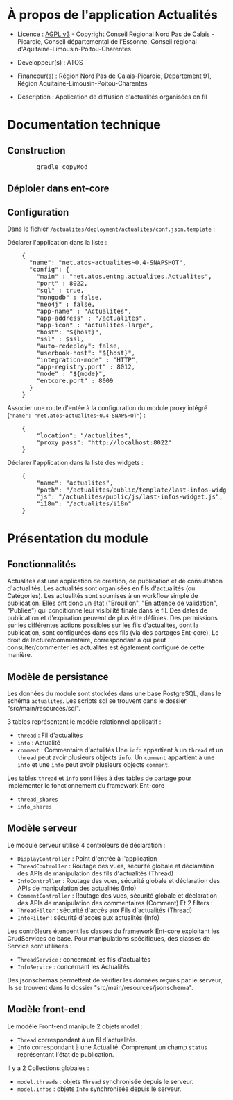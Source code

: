 # À propos de l'application Actualités

* Licence : [AGPL v3](http://www.gnu.org/licenses/agpl.txt) - Copyright Conseil Régional Nord Pas de Calais - Picardie, Conseil départemental de l'Essonne, Conseil régional d'Aquitaine-Limousin-Poitou-Charentes
* Développeur(s) : ATOS
* Financeur(s) : Région Nord Pas de Calais-Picardie,  Département 91, Région Aquitaine-Limousin-Poitou-Charentes

* Description : Application de diffusion d'actualités organisées en fil

# Documentation technique
## Construction

<pre>
		gradle copyMod
</pre>

## Déploier dans ent-core


## Configuration

Dans le fichier `/actualites/deployment/actualites/conf.json.template` :


Déclarer l'application dans la liste :
<pre>
    {
      "name": "net.atos~actualites~0.4-SNAPSHOT",
      "config": {
        "main" : "net.atos.entng.actualites.Actualites",
        "port" : 8022,
		"sql" : true,
        "mongodb" : false,
        "neo4j" : false,
        "app-name" : "Actualites",
        "app-address" : "/actualites",
        "app-icon" : "actualites-large",
        "host": "${host}",
        "ssl" : $ssl,
        "auto-redeploy": false,
        "userbook-host": "${host}",
        "integration-mode" : "HTTP",
        "app-registry.port" : 8012,
        "mode" : "${mode}",
        "entcore.port" : 8009
      }
    }
</pre>


Associer une route d'entée à la configuration du module proxy intégré (`"name": "net.atos~actualites~0.4-SNAPSHOT"`) :
<pre>
	{
		"location": "/actualites",
		"proxy_pass": "http://localhost:8022"
	}
</pre>


Déclarer l'application dans la liste des widgets :
<pre>
	{
		"name": "actualites",
		"path": "/actualites/public/template/last-infos-widget.html",
		"js": "/actualites/public/js/last-infos-widget.js",
		"i18n": "/actualites/i18n"
	}
</pre>


# Présentation du module

## Fonctionnalités

Actualités est une application de création, de publication et de consultation d'actualités.
Les actualités sont organisées en fils d'actualités (ou Catégories). 
Les actualités sont soumises à un workflow simple de publication. 
Elles ont donc un état ("Brouillon", "En attende de validation", "Publiée") qui conditionne leur visibilité finale dans le fil. 
Des dates de publication et d'expiration peuvent de plus être définies.
Des permissions sur les différentes actions possibles sur les fils d'actualités, dont la publication, sont configurées dans ces fils (via des partages Ent-core). 
Le droit de lecture/commentaire, correspondant à qui peut consulter/commenter les actualités est également configuré de cette manière. 


## Modèle de persistance

Les données du module sont stockées dans une base PostgreSQL, dans le schéma `actualites`.
Les scripts sql se trouvent dans le dossier "src/main/resources/sql".

3 tables représentent le modèle relationnel applicatif :
 * `thread` : Fil d'actualités
 * `info` : Actualité
 * `comment` : Commentaire d'actulités
Une `info` appartient à un `thread` et un `thread` peut avoir plusieurs objects `info`.
Un `comment` appartient à une `info` et une `info` peut avoir plusieurs objects `comment`.

Les tables `thread` et `info` sont liées à des tables de partage pour implémenter le fonctionnement du framework Ent-core
 * `thread_shares`
 * `info_shares`

## Modèle serveur

Le module serveur utilise 4 contrôleurs de déclaration :
 * `DisplayController` : Point d'entrée à l'application
 * `ThreadController` : Routage des vues, sécurité globale et déclaration des APIs de manipulation des fils d'actualités (Thread)
 * `InfoController` : Routage des vues, sécurité globale et déclaration des APIs de manipulation des actualités (Info)
 * `CommentController` : Routage des vues, sécurité globale et déclaration des APIs de manipulation des commentaires (Comment)
Et 2 filters :
 * `ThreadFilter` : sécurité d'accès aux Fils d'actualités (Thread)
 * `InfoFilter` : sécurité d'accès aux actualités (Info)

Les contrôleurs étendent les classes du framework Ent-core exploitant les CrudServices de base.
Pour manipulations spécifiques, des classes de Service sont utilisées :
 * `ThreadService` : concernant les fils d'actualités
 * `InfoService` : concernant les Actualités
 
Des jsonschemas permettent de vérifier les données reçues par le serveur, ils se trouvent dans le dossier "src/main/resources/jsonschema".

## Modèle front-end

Le modèle Front-end manipule 2 objets model :
 * `Thread` correspondant à un fil d'actualités.
 * `Info` correspondant à une Actualité. Comprenant un champ `status` représentant l'état de publication.

Il y a 2 Collections globales :
 * `model.threads` : objets `Thread` synchronisée depuis le serveur.
 * `model.infos` : objets `Info` synchronisée depuis le serveur.
 
